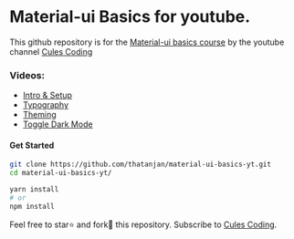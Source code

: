 # Material-ui Basics for youtube.

This github repository is for the [Material-ui basics course](https://www.youtube.com/playlist?list=PLEr-WXao6eSMddsL31fYlOGdbIk5nT-Pi) by the youtube channel [Cules Coding](https://www.youtube.com/channel/UCBaGowNYTUsm3IDaHbLRMYw?sub_confirmation=1)

### Videos:

- [ Intro & Setup ](https://youtu.be/-TVLXeM99y8)
- [Typography](https://youtu.be/NsozLQf3xMU)
- [Theming](https://youtu.be/oMedA_vOJac)
- [Toggle Dark Mode](https://youtu.be/ag3je1g0BN8)

#### Get Started

```bash
git clone https://github.com/thatanjan/material-ui-basics-yt.git
cd material-ui-basics-yt/

yarn install
# or
npm install
```

Feel free to star⭐ and fork🍴 this repository.
Subscribe to [Cules Coding](https://www.youtube.com/channel/UCBaGowNYTUsm3IDaHbLRMYw?sub_confirmation=1).
